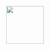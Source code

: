 <br>
<img src="https://github-readme-stats.vercel.app/api/top-langs/?username=erend0&theme=onedark&layout=compact" width="100">
<br>
